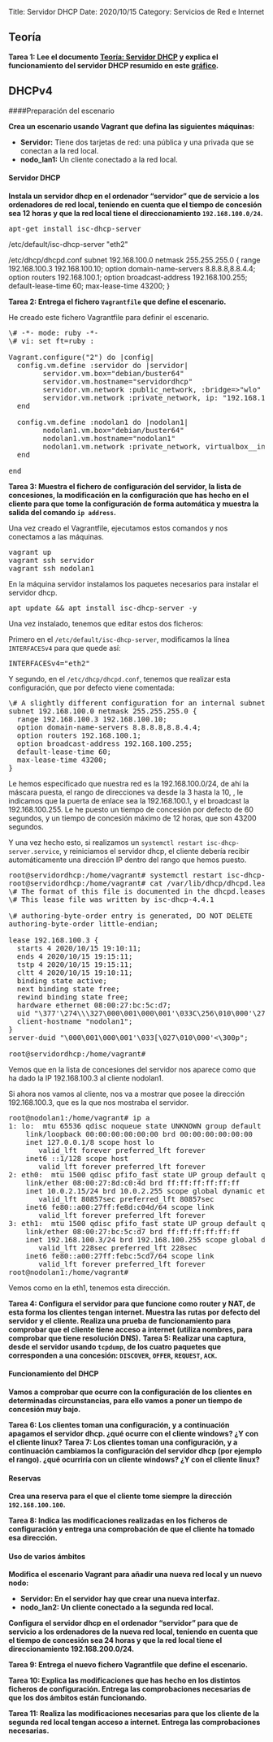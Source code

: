 Title: Servidor DHCP
Date: 2020/10/15
Category: Servicios de Red e Internet

## Teoría

**Tarea 1: Lee el documento [Teoría: Servidor DHCP](https://fp.josedomingo.org/serviciosgs/u02/dhcp.html) y explica el funcionamiento del servidor DHCP resumido en este [gráfico](https://fp.josedomingo.org/serviciosgs/u02/img/dhcp.png).**

## DHCPv4

####Preparación del escenario

**Crea un escenario usando Vagrant que defina las siguientes máquinas:**

- **Servidor:** Tiene dos tarjetas de red: una pública y una privada que se conectan a la red local.
- **nodo_lan1:** Un cliente conectado a la red local.

#### Servidor DHCP

**Instala un servidor dhcp en el ordenador “servidor” que de servicio a los ordenadores de red local, teniendo en cuenta que el tiempo de concesión sea 12 horas y que la red local tiene el direccionamiento `192.168.100.0/24`.**

<pre>
apt-get install isc-dhcp-server
</pre>


/etc/default/isc-dhcp-server
"eth2"

/etc/dhcp/dhcpd.conf
subnet 192.168.100.0 netmask 255.255.255.0 {
  range 192.168.100.3 192.168.100.10;
  option domain-name-servers 8.8.8.8,8.8.4.4;
  option routers 192.168.100.1;
  option broadcast-address 192.168.100.255;
  default-lease-time 60;
  max-lease-time 43200;
}


**Tarea 2: Entrega el fichero `Vagrantfile` que define el escenario.**

He creado este fichero Vagrantfile para definir el escenario.

<pre>
\# -*- mode: ruby -*-
\# vi: set ft=ruby :

Vagrant.configure("2") do |config|
  config.vm.define :servidor do |servidor|
        servidor.vm.box="debian/buster64"
        servidor.vm.hostname="servidordhcp"
        servidor.vm.network :public_network, :bridge=>"wlo"
        servidor.vm.network :private_network, ip: "192.168.100.1", virtualbox__intnet: "red1"
  end

  config.vm.define :nodolan1 do |nodolan1|
        nodolan1.vm.box="debian/buster64"
        nodolan1.vm.hostname="nodolan1"
        nodolan1.vm.network :private_network, virtualbox__intnet: "red1", type: "dhcp"
  end

end
</pre>

**Tarea 3: Muestra el fichero de configuración del servidor, la lista de concesiones, la modificación en la configuración que has hecho en el cliente para que tome la configuración de forma automática y muestra la salida del comando `ip address`.**

Una vez creado el Vagrantfile, ejecutamos estos comandos y nos conectamos a las máquinas.

<pre>
vagrant up
vagrant ssh servidor
vagrant ssh nodolan1
</pre>

En la máquina servidor instalamos los paquetes necesarios para instalar el servidor dhcp.

<pre>
apt update && apt install isc-dhcp-server -y
</pre>

Una vez instalado, tenemos que editar estos dos ficheros:

Primero en el `/etc/default/isc-dhcp-server`, modificamos la línea `INTERFACESv4` para que quede así:

<pre>
INTERFACESv4="eth2"
</pre>

Y segundo, en el `/etc/dhcp/dhcpd.conf`, tenemos que realizar esta configuración, que por defecto viene comentada:

<pre>
\# A slightly different configuration for an internal subnet.
subnet 192.168.100.0 netmask 255.255.255.0 {
  range 192.168.100.3 192.168.100.10;
  option domain-name-servers 8.8.8.8,8.8.4.4;
  option routers 192.168.100.1;
  option broadcast-address 192.168.100.255;
  default-lease-time 60;
  max-lease-time 43200;
}
</pre>

Le hemos especificado que nuestra red es la 192.168.100.0/24, de ahí la máscara puesta, el rango de direcciones va desde la 3 hasta la 10,                                , le indicamos que la puerta de enlace sea la 192.168.100.1, y el broadcast la 192.168.100.255. Le he puesto un tiempo de concesión por defecto de 60 segundos, y un tiempo de concesión máximo de 12 horas, que son 43200 segundos.

Y una vez hecho esto, si realizamos un `systemctl restart isc-dhcp-server.service`, y reiniciamos el servidor dhcp, el cliente debería recibir automáticamente una dirección IP dentro del rango que hemos puesto.

<pre>
root@servidordhcp:/home/vagrant# systemctl restart isc-dhcp-server.service
root@servidordhcp:/home/vagrant# cat /var/lib/dhcp/dhcpd.leases
\# The format of this file is documented in the dhcpd.leases(5) manual page.
\# This lease file was written by isc-dhcp-4.4.1

\# authoring-byte-order entry is generated, DO NOT DELETE
authoring-byte-order little-endian;

lease 192.168.100.3 {
  starts 4 2020/10/15 19:10:11;
  ends 4 2020/10/15 19:15:11;
  tstp 4 2020/10/15 19:15:11;
  cltt 4 2020/10/15 19:10:11;
  binding state active;
  next binding state free;
  rewind binding state free;
  hardware ethernet 08:00:27:bc:5c:d7;
  uid "\377'\274\\\327\000\001\000\001'\033C\256\010\000'\274\\\327";
  client-hostname "nodolan1";
}
server-duid "\000\001\000\001'\033[\027\010\000'<\300p";

root@servidordhcp:/home/vagrant#
</pre>

Vemos que en la lista de concesiones del servidor nos aparece como que ha dado la IP 192.168.100.3 al cliente nodolan1.

Si ahora nos vamos al cliente, nos va a mostrar que posee la dirección 192.168.100.3, que es la que nos mostraba el servidor.

<pre>
root@nodolan1:/home/vagrant# ip a
1: lo: <LOOPBACK,UP,LOWER_UP> mtu 65536 qdisc noqueue state UNKNOWN group default qlen 1000
    link/loopback 00:00:00:00:00:00 brd 00:00:00:00:00:00
    inet 127.0.0.1/8 scope host lo
       valid_lft forever preferred_lft forever
    inet6 ::1/128 scope host
       valid_lft forever preferred_lft forever
2: eth0: <BROADCAST,MULTICAST,UP,LOWER_UP> mtu 1500 qdisc pfifo_fast state UP group default qlen 1000
    link/ether 08:00:27:8d:c0:4d brd ff:ff:ff:ff:ff:ff
    inet 10.0.2.15/24 brd 10.0.2.255 scope global dynamic eth0
       valid_lft 80857sec preferred_lft 80857sec
    inet6 fe80::a00:27ff:fe8d:c04d/64 scope link
       valid_lft forever preferred_lft forever
3: eth1: <BROADCAST,MULTICAST,UP,LOWER_UP> mtu 1500 qdisc pfifo_fast state UP group default qlen 1000
    link/ether 08:00:27:bc:5c:d7 brd ff:ff:ff:ff:ff:ff
    inet 192.168.100.3/24 brd 192.168.100.255 scope global dynamic eth1
       valid_lft 228sec preferred_lft 228sec
    inet6 fe80::a00:27ff:febc:5cd7/64 scope link
       valid_lft forever preferred_lft forever
root@nodolan1:/home/vagrant#
</pre>

Vemos como en la eth1, tenemos esta dirección.

**Tarea 4: Configura el servidor para que funcione como router y NAT, de esta forma los clientes tengan internet. Muestra las rutas por defecto del servidor y el cliente. Realiza una prueba de funcionamiento para comprobar que el cliente tiene acceso a internet (utiliza nombres, para comprobar que tiene resolución DNS).**
**Tarea 5: Realizar una captura, desde el servidor usando `tcpdump`, de los cuatro paquetes que corresponden a una concesión: `DISCOVER`, `OFFER`, `REQUEST`, `ACK`.**
















#### Funcionamiento del DHCP

**Vamos a comprobar que ocurre con la configuración de los clientes en determinadas circunstancias, para ello vamos a poner un tiempo de concesión muy bajo.**

**Tarea 6: Los clientes toman una configuración, y a continuación apagamos el servidor dhcp. ¿qué ocurre con el cliente windows? ¿Y con el cliente linux?**
**Tarea 7: Los clientes toman una configuración, y a continuación cambiamos la configuración del servidor dhcp (por ejemplo el rango). ¿qué ocurriría con un cliente windows? ¿Y con el cliente linux?**

#### Reservas

**Crea una reserva para el que el cliente tome siempre la dirección `192.168.100.100`.**

**Tarea 8: Indica las modificaciones realizadas en los ficheros de configuración y entrega una comprobación de que el cliente ha tomado esa dirección.**

#### Uso de varios ámbitos

**Modifica el escenario Vagrant para añadir una nueva red local y un nuevo nodo:**

- **Servidor: En el servidor hay que crear una nueva interfaz.**
- **nodo_lan2: Un cliente conectado a la segunda red local.**

**Configura el servidor dhcp en el ordenador “servidor” para que de servicio a los ordenadores de la nueva red local, teniendo en cuenta que el tiempo de concesión sea 24 horas y que la red local tiene el direccionamiento 192.168.200.0/24.**

**Tarea 9: Entrega el nuevo fichero Vagrantfile que define el escenario.**



**Tarea 10: Explica las modificaciones que has hecho en los distintos ficheros de configuración. Entrega las comprobaciones necesarias de que los dos ámbitos están funcionando.**



**Tarea 11: Realiza las modificaciones necesarias para que los cliente de la segunda red local tengan acceso a internet. Entrega las comprobaciones necesarias.**
